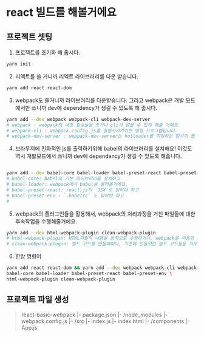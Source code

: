 # react 빌드를 해볼거에요

## 프로젝트 셋팅
1. 프로젝트를 초기화 해 줍시다.

``` bash
yarn init
```

2. 리엑트를 쓸 거니까 리엑트 라이브러리를 다운 받습니다.

``` bash
yarn add react react-dom
```

3. webpack도 쓸거니까 라이브러리를 다운받습니다. 그리고 webpack은 개발 모드에서만 쓰니까 dev에 dependency가 생길 수 있도록 해 줍시다.


``` bash
yarn add --dev webpack webpack-cli webpack-dev-server
# webpack : webpack의 내장 함수들을 쓰거나 cli가 읽을 수 있게 해줄 거에요.
# webpack-cli : webpack.config.js를 실행시키기위한 명령 프로그램입니다.
# webpack-dev-server : webpack-dev-server는 hotloader를 지원하는 임시의 웹 서버에요. html페이지를 띄울때 매우 유용해용
```

4. 브라우저에 친화적인 js를 출력하기위해 babel의 라이브러리를 설치해요! 이것도 역시 개발모드에서 쓰니까 dev에 dependency가 생길 수 있도록 해줍니다.

``` bash

yarn add --dev babel-core babel-loader babel-preset-react babel-preset-env
# babel-core: babel의 기본 라이브러리를 설치하고
# babel-loader: webpack에서 babel을 불러올거에요.
# babel-preset-react: react.js의 `JSX`도 읽어야 하고 
# babel-preset-env : `.babelrc` 도 읽어야 하고
# 
```

5. webpack의 플러그인들을 활용해서, webpack의 처리과정을 거친 파일들에 대한 후속작업을 수행해줄거에요.

``` bash 
yarn add --dev html-webpack-plugin clean-webpack-plugin
# html-webpack-plugin: HTML파일의 내용을 동적으로 수정하거나, webpack을 이용한 결과값을 불러오는데 사용할거에요.
# clean-webpack-plugin: 빌드 코드를 만들때마다, 기존에 만들었던 빌드 코드들을 지우고 다시 새로 만듭니다.
```

6. 한방 명렁어

``` bash
yarn add react react-dom && yarn add --dev webpack webpack-cli webpack-dev-server \
babel-core babel-loader babel-preset-react babel-preset-env \
html-webpack-plugin clean-webpack-plugin
```

## 프로젝트 파일 생성

>   react-basic-webpack
>   |- package.json
>   |- /node_modules
>   |- webpack.config.js
>   |- /src
>     |- index.js
>     |- index.html
>     |- /components
>        |- App.js

